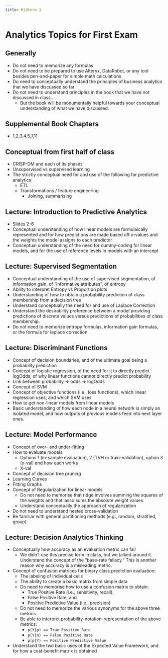 ```yaml
---
title: Midterm 1
---
```


# Analytics Topics for First Exam


## Generally
* Do not need to memorize any formulas
* Do not need to be prepared to use Alteryx, DataRobot, or any tool besides pen-and-paper for simple math calculations
* Do need to conceptually understand the principles of business analytics that we have discussed so far
* Do not need to understand principles in the book that we have not discussed in class...
   * But the book will be monumentally helpful towards your conceptual understanding of what we have discussed.


## Supplemental Book Chapters
* 1,2,3,4,5,7,11

## Conceptual from first half of class
* CRISP-DM and each of its phases
* Unsupervised vs supervised learning
* The strictly conceptual need for and use of the following for predictive analytics:
   * ETL
   * Transformations / feature engineering
      * Joining, summarising

## Lecture: Introduction to Predictive Analytics
* Slides 2-6
* Conceptual understanding of how linear models are formulaically represented and for how predictions are made based off x-values and the weights the model assigns to each predictor
* Conceptual understanding of the need for dummy-coding for linear models, and for the use of reference levels in models with an intercept

## Lecture: Supervised Segmentation
* Conceptual understanding of the use of supervised segmentation, of information gain, of “informative attributes”, of entropy
* Ability to interpret Entropy vs Proportion plots
* Understanding of how to obtain a probability prediction of class membership from a decision tree
* Understand conceptually the need for and use of Laplace Correction
* Understand the desirability preference between a model providing predictions of discrete values versus predictions of probabilities of class membership.
* Do not need to memorize entropy formulas, information gain formulas, or the formula for laplace correction

## Lecture: Discriminant Functions
* Concept of decision boundaries, and of the ultimate goal being a probability prediction
* Concept of logistic regression, of the need for it to directly predict logOdds, of why linear functions cannot directly predict probability
* Link between probability => odds => logOdds
* Concept of SVM
* Concept of objective functions (i.e., loss functions), which linear regression uses, and which SVM uses
* How to get non-linear models from linear models
* Basic understanding of how each node in a neural network is simply an isolated model, and how outputs of previous models feed into next layer ones.

## Lecture: Model Performance
* Concept of over- and under-fitting
* How to evaluate models:
   * Options 1 (in-sample evaluation), 2 (TVH or train-validation), option 3 (x-val) and how each works
   * X-val
* Concept of decision tree pruning
* Learning Curves
* Fitting Graphs
* Concept of Regularization for linear models
   * Do not need to memorise that ridge involves summing the squares of the weights and that lasso sums the absolute weight values
   * Understand conceptually the approach of regularization
* Do not need to understand nested cross-validation
* Be familiar with general partitioning methods (e.g., random, stratified, group)

## Lecture: Decision Analytics Thinking
* Conceptually how accuracy as an evaluation metric can fail
   * We didn’t use this precise term in class, but we talked around it. Understand the concept of the “base-rate fallacy.” This is another reason why accuracy is a misleading metric.
* Concept of confusion matrices for binary class prediction evaluation:
   * The labeling of individual cells
   * The ability to create a basic matrix from simple data
   * Do need to memorise how to use a confusion matrix to obtain:
      * True Positive Rate (i.e., sensitivity, recall),
      * False Positive Rate, and
      * Positive Predictive Value (i.e., precision)
   * Do not need to memorize the various synonyms for the above three metrics
   * Be able to interpret probability-notation-representation of the above metrics:
      * `p(Y|p) == True Positive Rate`
      * `p(Y|n) == False Positive Rate`
      * `p(p|Y) == Positive Predictive Value`
* Understand the two basic uses of the Expected Value Framework, and for how a cost-benefit matrix is obtained

